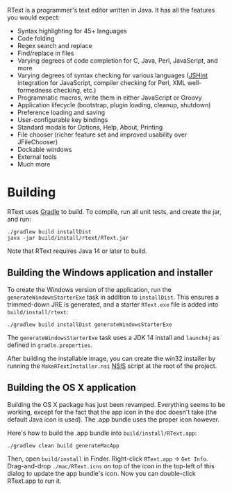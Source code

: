 RText is a programmer's text editor written in Java.  It has all the features
you would expect:

* Syntax highlighting for 45+ languages
* Code folding
* Regex search and replace
* Find/replace in files
* Varying degrees of code completion for C, Java, Perl, JavaScript, and more
* Varying degrees of syntax checking for various languages ([JSHint](http://jshint.com/)
  integration for JavaScript, compiler checking for Perl, XML well-formedness checking, etc.)
* Programmatic macros, write them in either JavaScript or Groovy
* Application lifecycle (bootstrap, plugin loading, cleanup, shutdown)
* Preference loading and saving
* User-configurable key bindings
* Standard modals for Options, Help, About, Printing
* File chooser (richer feature set and improved usability over JFileChooser)
* Dockable windows
* External tools
* Much more

# Building

RText uses [Gradle](http://gradle.org/) to build.  To compile, run
all unit tests, and create the jar, and run:

    ./gradlew build installDist
    java -jar build/install/rtext/RText.jar

Note that RText requires Java 14 or later to build.

## Building the Windows application and installer

To create the Windows version of the application, run the `generateWindowsStarterExe`
task in addition to `installDist`.  This ensures a trimmed-down JRE is generated,
and a starter `RText.exe` file is added into `build/install/rtext`:

    ./gradlew build installDist generateWindowsStarterExe

The `generateWindowsStarterExe` task uses a JDK 14 install and `launch4j` as defined in
`gradle.properties`.

After building the installable image, you can create the win32 installer by
running the `MakeRTextInstaller.nsi` [NSIS](http://nsis.sourceforge.net/Main_Page)
script at the root of the project.

## Building the OS X application

Building the OS X package has just been revamped.  Everything seems to be
working, except for the fact that the app icon in the doc doesn't take
(the default Java icon is used).  The .app bundle uses the proper icon
however.

Here's how to build the .app bundle into `build/install/RText.app`:

    ./gradlew clean build generateMacApp

Then, open `build/install` in Finder.  Right-click `RText.app` ->
`Get Info`.  Drag-and-drop `./mac/RText.icns` on top of the icon in the
top-left of this dialog to update the app bundle's icon.  Now you can
double-click RText.app to run it.
